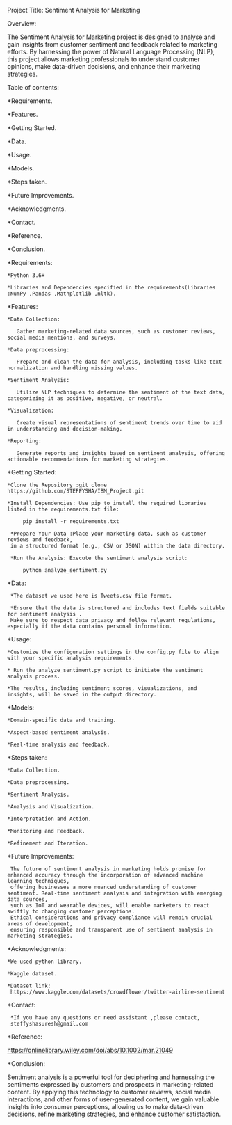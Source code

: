 Project Title: Sentiment Analysis for Marketing

 

Overview:

The Sentiment Analysis for Marketing project is designed to analyse and gain insights from customer sentiment and feedback related to marketing efforts.
By harnessing the power of Natural Language  Processing (NLP), this project allows marketing professionals to understand customer opinions,
make data-driven decisions, and enhance their marketing strategies.

 

Table of contents:

*Requirements.

*Features.

*Getting Started.

*Data.

*Usage.

*Models.

*Steps taken.

*Future Improvements.

*Acknowledgments.

*Contact.

*Reference.

*Conclusion.

 

*Requirements:

    *Python 3.6+

    *Libraries and Dependencies specified in the requirements(Libraries :NumPy ,Pandas ,Mathplotlib ,nltk).

   

*Features:

    *Data Collection:

       Gather marketing-related data sources, such as customer reviews, social media mentions, and surveys.

    *Data preprocessing:

       Prepare and clean the data for analysis, including tasks like text normalization and handling missing values.

    *Sentiment Analysis:

       Utilize NLP techniques to determine the sentiment of the text data, categorizing it as positive, negative, or neutral.

    *Visualization:

       Create visual representations of sentiment trends over time to aid in understanding and decision-making.

    *Reporting:

       Generate reports and insights based on sentiment analysis, offering actionable recommendations for marketing strategies.

 

*Getting Started:

    *Clone the Repository :git clone https://github.com/STEFFYSHA/IBM_Project.git

    *Install Dependencies: Use pip to install the required libraries listed in the requirements.txt file:

         pip install -r requirements.txt

     *Prepare Your Data :Place your marketing data, such as customer reviews and feedback,
     in a structured format (e.g., CSV or JSON) within the data directory.

     *Run the Analysis: Execute the sentiment analysis script:

         python analyze_sentiment.py

  

*Data:

     *The dataset we used here is Tweets.csv file format.

     *Ensure that the data is structured and includes text fields suitable for sentiment analysis .
     Make sure to respect data privacy and follow relevant regulations, especially if the data contains personal information.

 

*Usage:

    *Customize the configuration settings in the config.py file to align with your specific analysis requirements.

    * Run the analyze_sentiment.py script to initiate the sentiment analysis process.

    *The results, including sentiment scores, visualizations, and insights, will be saved in the output directory.

 

*Models:

    *Domain-specific data and training.

    *Aspect-based sentiment analysis.

    *Real-time analysis and feedback.

   

*Steps taken:

    *Data Collection.

    *Data preprocessing.

    *Sentiment Analysis.

    *Analysis and Visualization.

    *Interpretation and Action.

    *Monitoring and Feedback.

    *Refinement and Iteration.

 

*Future Improvements:

     The future of sentiment analysis in marketing holds promise for enhanced accuracy through the incorporation of advanced machine learning techniques,
     offering businesses a more nuanced understanding of customer sentiment. Real-time sentiment analysis and integration with emerging data sources,
     such as IoT and wearable devices, will enable marketers to react swiftly to changing customer perceptions. 
     Ethical considerations and privacy compliance will remain crucial areas of development,
     ensuring responsible and transparent use of sentiment analysis in marketing strategies.

   

*Acknowledgments:

    *We used python library.

    *Kaggle dataset.

    *Dataset link:
     https://www.kaggle.com/datasets/crowdflower/twitter-airline-sentiment
 

*Contact:

     *If you have any questions or need assistant ,please contact,
     steffyshasuresh@gmail.com

 

*Reference:

   https://onlinelibrary.wiley.com/doi/abs/10.1002/mar.21049

 

*Conclusion:

  Sentiment analysis is a powerful tool for deciphering and harnessing the sentiments expressed by customers and prospects in marketing-related content.
  By applying this technology to customer reviews, social media interactions, and other forms of user-generated content, 
  we gain valuable insights into consumer perceptions, allowing us to make data-driven decisions, refine marketing strategies,
  and enhance customer satisfaction.
